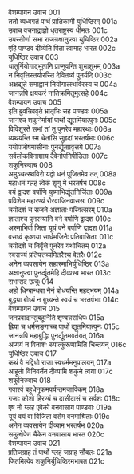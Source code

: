 वैशम्पायन उवाच	001  
ततो व्यध्वगतं पार्थं प्रातिकामी युधिष्ठिरम्	001a  
उवाच वचनाद्राज्ञो धृतराष्ट्रस्य धीमतः	001c  
उपस्तीर्णा सभा राजन्नक्षानुप्त्वा युधिष्ठिर	002a  
एहि पाण्डव दीव्येति पिता त्वामाह भारत	002c  
युधिष्ठिर उवाच	003  
धातुर्नियोगाद्भूतानि प्राप्नुवन्ति शुभाशुभम्	003a  
न निवृत्तिस्तयोरस्ति देवितव्यं पुनर्यदि	003c  
अक्षद्यूते समाह्वानं नियोगात्स्थविरस्य च	004a  
जानन्नपि क्षयकरं नातिक्रमितुमुत्सहे	004c  
वैशम्पायन उवाच	005  
इति ब्रुवन्निववृते भ्रातृभिः सह पाण्डवः	005a  
जानंश्च शकुनेर्मायां पार्थो द्यूतमियात्पुनः	005c  
विविशुस्ते सभां तां तु पुनरेव महारथाः	006a  
व्यथयन्ति स्म चेतांसि सुहृदां भरतर्षभाः	006c  
ययोपजोषमासीनाः पुनर्द्यूतप्रवृत्तये	007a  
सर्वलोकविनाशाय दैवेनोपनिपीडिताः	007c  
शकुनिरुवाच	008  
अमुञ्चत्स्थविरो यद्वो धनं पूजितमेव तत्	008a  
महाधनं ग्लहं त्वेकं शृणु मे भरतर्षभ	008c  
वयं द्वादश वर्षाणि युष्माभिर्द्यूतनिर्जिताः	009a  
प्रविशेम महारण्यं रौरवाजिनवाससः	009c  
त्रयोदशं च सजने अज्ञाताः परिवत्सरम्	010a  
ज्ञाताश्च पुनरन्यानि वने वर्षाणि द्वादश	010c  
अस्माभिर्वा जिता यूयं वने वर्षाणि द्वादश	011a  
वसध्वं कृष्णया सार्धमजिनैः प्रतिवासिताः	011c  
त्रयोदशे च निर्वृत्ते पुनरेव यथोचितम्	012a  
स्वराज्यं प्रतिपत्तव्यमितरैरथ वेतरैः	012c  
अनेन व्यवसायेन सहास्माभिर्युधिष्ठिर	013a  
अक्षानुप्त्वा पुनर्द्यूतमेहि दीव्यस्व भारत	013c  
सभासद ऊचुः	014  
अहो धिग्बान्धवा नैनं बोधयन्ति महद्भयम्	014a  
बुद्ध्या बोध्यं न बुध्यन्ते स्वयं च भरतर्षभाः	014c  
वैशम्पायन उवाच	015  
जनप्रवादान्सुबहूनिति शृण्वन्नराधिपः	015a  
ह्रिया च धर्मसङ्गाच्च पार्थो द्यूतमियात्पुनः	015c  
जानन्नपि महाबुद्धिः पुनर्द्यूतमवर्तयत्	016a  
अप्ययं न विनाशः स्यात्कुरूणामिति चिन्तयन्	016c  
युधिष्ठिर उवाच	017  
कथं वै मद्विधो राजा स्वधर्ममनुपालयन्	017a  
आहूतो विनिवर्तेत दीव्यामि शकुने त्वया	017c  
शकुनिरुवाच	018  
गवाश्वं बहुधेनूकमपर्यन्तमजाविकम्	018a  
गजाः कोशो हिरण्यं च दासीदासं च सर्वशः	018c  
एष नो ग्लह एवैको वनवासाय पाण्डवाः	019a  
यूयं वयं वा विजिता वसेम वनमाश्रिताः	019c  
अनेन व्यवसायेन दीव्याम भरतर्षभ	020a  
समुत्क्षेपेण चैकेन वनवासाय भारत	020c  
वैशम्पायन उवाच	021  
प्रतिजग्राह तं पार्थो ग्लहं जग्राह सौबलः	021a  
जितमित्येव शकुनिर्युधिष्ठिरमभाषत	021c  
